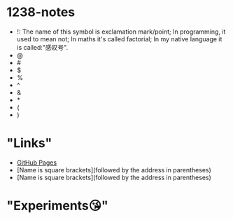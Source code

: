 # 1238-notes
- !: The name of this symbol is exclamation mark/point; In programming, it used to mean not; In maths it's called factorial; In my native language it is called:"感叹号".
- @
- \#
- $
- %
- ^
- &
- \*
- (
- )
# "Links"
* [GitHub Pages](https://pages.github.com/)
* [Name is square brackets](followed by the address in parentheses)
* [Name is square brackets](followed by the address in parentheses)
# "Experiments😘"
